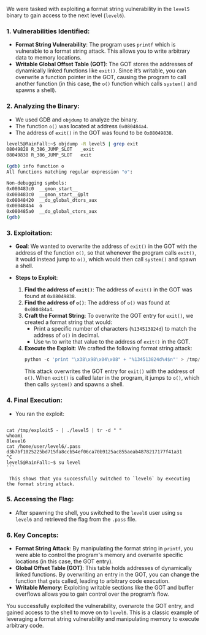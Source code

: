 We were tasked with exploiting a format string vulnerability in the `level5` binary to gain access to the next level (`level6`).

### 1. **Vulnerabilities Identified**:
   - **Format String Vulnerability**: The program uses `printf` which is vulnerable to a format string attack. This allows you to write arbitrary data to memory locations.
   - **Writable Global Offset Table (GOT)**: The GOT stores the addresses of dynamically linked functions like `exit()`. Since it’s writable, you can overwrite a function pointer in the GOT, causing the program to call another function (in this case, the `o()` function which calls `system()` and spawns a shell).
   
### 2. **Analyzing the Binary**:
   - We used GDB and `objdump` to analyze the binary.
   - The function `o()` was located at address `0x080484a4`.
   - The address of `exit()` in the GOT was found to be `0x08049838`.

``` bash 
level5@RainFall:~$ objdump -R level5 | grep exit
08049828 R_386_JUMP_SLOT   _exit
08049838 R_386_JUMP_SLOT   exit

(gdb) info function o
All functions matching regular expression "o":

Non-debugging symbols:
0x080483c0  __gmon_start__
0x080483c0  __gmon_start__@plt
0x08048420  __do_global_dtors_aux
0x080484a4  o
0x080485a0  __do_global_ctors_aux
(gdb)

```

### 3. **Exploitation**:
   - **Goal**: We wanted to overwrite the address of `exit()` in the GOT with the address of the function `o()`, so that whenever the program calls `exit()`, it would instead jump to `o()`, which would then call `system()` and spawn a shell.
   
   - **Steps to Exploit**:
     1. **Find the address of `exit()`**: The address of `exit()` in the GOT was found at `0x08049838`.
     2. **Find the address of `o()`**: The address of `o()` was found at `0x080484a4`.
     3. **Craft the Format String**: To overwrite the GOT entry for `exit()`, we created a format string that would:
        - Print a specific number of characters (`%134513824d`) to match the address of `o()` in decimal.
        - Use `%n` to write that value to the address of `exit()` in the GOT.
     4. **Execute the Exploit**: We crafted the following format string attack:
        ```python
        python -c 'print "\x38\x98\x04\x08" + "%134513824d%4$n"' > /tmp/exploit5
        ```
        This attack overwrites the GOT entry for `exit()` with the address of `o()`. When `exit()` is called later in the program, it jumps to `o()`, which then calls `system()` and spawns a shell.

### 4. **Final Execution**:
   - You ran the exploit:
     ```bash
    cat /tmp/exploit5 - | ./level5 | tr -d " "     
    whoami
    8level6
    cat /home/user/level6/.pass
    d3b7bf1025225bd715fa8ccb54ef06ca70b9125ac855aeab4878217177f41a31
    ^C
    level5@RainFall:~$ su level
    ```

     This shows that you successfully switched to `level6` by executing the format string attack.

### 5. **Accessing the Flag**:
   - After spawning the shell, you switched to the `level6` user using `su level6` and retrieved the flag from the `.pass` file.

### 6. **Key Concepts**:
   - **Format String Attack**: By manipulating the format string in `printf`, you were able to control the program's memory and overwrite specific locations (in this case, the GOT entry).
   - **Global Offset Table (GOT)**: This table holds addresses of dynamically linked functions. By overwriting an entry in the GOT, you can change the function that gets called, leading to arbitrary code execution.
   - **Writable Memory**: Exploiting writable sections like the GOT and buffer overflows allows you to gain control over the program’s flow.

You successfully exploited the vulnerability, overwrote the GOT entry, and gained access to the shell to move on to `level6`. This is a classic example of leveraging a format string vulnerability and manipulating memory to execute arbitrary code.


